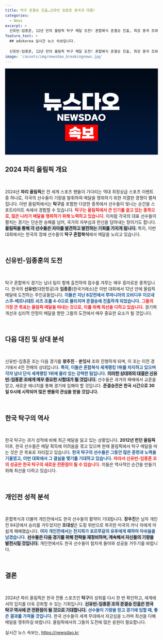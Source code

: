```yaml
---
title: 탁구 준결승 진출…신유빈 임종훈 중국과 대결!
categories:
  - News
excerpt: >
  신유빈-임종훈, 12년 만의 올림픽 탁구 메달 도전! 혼합복식 준결승 진출, 최강 중국 조와의 맞대결 운명을 가린다. 결전은 30일, 한국 탁구의 새로운 역사 써낼지 주목!
feature_text: >
  ## adskorea 실시간 뉴스 속보입니다.

  신유빈-임종훈, 12년 만의 올림픽 탁구 메달 도전! 혼합복식 준결승 진출, 최강 중국 조와의 맞대결 운명을 가린다. 결전은 30일, 한국 탁구의 새로운 역사 써낼지 주목!
image: '/assets/img/newsdao_breakingnews.jpg'
---
```


<p><img src="/assets/img/newsdao_breakingnews.jpg" alt="adskorea 속보" /></p>

<h2 data-ke-size="size26">2024 파리 올림픽 개요</h2>

<p data-ke-size="size16">&nbsp;</p>

<p>2024년 <b>파리 올림픽</b>은 전 세계 스포츠 팬들이 기다리는 역대 최정상급 스포츠 이벤트 중 하나로, 각국의 선수들이 기량을 발휘하여 메달을 쟁취하기 위한 치열한 경쟁이 펼쳐집니다. 이번 올림픽에서는 <b>탁구</b>를 포함한 다양한 종목에서 선수들이 빛나는 순간을 스포트라이트 속에서 경험할 수 있습니다. <b><span style="color: #ee2323;">탁구는 올림픽에서 큰 인기를 끌고 있는 종목으로, 많은 나라가 메달을 쟁취하기 위해 노력하고 있습니다.</span></b> 이처럼 각국의 대표 선수들이 펼치는 경기는 단순한 승패를 넘어, 국가의 자부심과 헌신을 담아내는 장이기도 합니다. <b><span style="background-color: #21538527;">올림픽을 통해 각 선수들은 자아를 발견하고 발전하는 기회를 가지게 됩니다.</span></b> 특히, 이번 대회에서는 한국의 정예 선수들이 <b>탁구 혼합복식</b>에서 메달을 노리고 있습니다. </p>

<p data-ke-size="size16">&nbsp;</p>

<h2 data-ke-size="size26">신유빈-임종훈의 도전</h2>

<p data-ke-size="size16">&nbsp;</p>

<p>탁구 혼합복식 경기는 남녀 팀이 함께 출전하여 점수를 겨루는 매우 흥미로운 종목입니다. 한국의 <b>신유빈</b>(대한항공)과 <b>임종훈</b>(한국거래소)은 이번 대회에서 12년 만에 올림픽 메달에 도전하는 주인공들입니다. <b><span style="color: #1a5490;">이들은 지난 8강전에서 루마니아의 오비디우 이오네스쿠-베르나데트 쇠츠 조를 4-0으로 물리치며 준결승에 진출하게 되었습니다.</span></b> <b><span style="color: #ee2323;">그들의 가장 큰 목표는 올림픽 메달을 따내는 것으로, 이를 위해 최선을 다하고 있습니다.</span></b> 경기력 개선과 심리적 안정이 메달을 향한 그들의 도전에서 매우 중요한 요소가 될 것입니다. </p>

<p data-ke-size="size16">&nbsp;</p>

<h2 data-ke-size="size26">다음 대진 및 상대 분석</h2>

<p data-ke-size="size16">&nbsp;</p>

<p>신유빈-임종훈 조는 다음 경기를 <b>왕추친</b> - <b>쑨잉사</b> 조와 진행하게 되며, 이 조는 이전 경기에서 4전 전패의 상대입니다. <b><span style="color: #1a5490;">특히, 이들은 혼합복식 세계랭킹 1위를 차지하고 있으며 각자 남녀 단식 세계랭킹 1위에 올라 있는 강력한 팀입니다.</span></b> <b><span style="background-color: #21538527;">이러한 상대와의 대결은 신유빈-임종훈 조에게 매우 중요한 시험대가 될 것입니다.</span></b> 선수들은 과거의 패배에서 교훈을 얻고, 새로운 에너지를 통해 경기에 임해야 할 것입니다. <b>준결승전은 한국 시간으로 30일 0시에 시작되어 많은 팬들의 관심을 받을 것입니다.</b></p>

<p data-ke-size="size16">&nbsp;</p>

<h2 data-ke-size="size26">한국 탁구의 역사</h2>

<p data-ke-size="size16">&nbsp;</p>

<p>한국 탁구는 과거 성적에 비해 최근 메달을 잃고 있는 상황입니다. <b>2012년 런던 올림픽</b> 이후, 한국 선수들은 메달 획득에 어려움을 겪고 있으며 현재 올림픽에서 탁구 메달을 따는 것은 큰 목표로 자리잡고 있습니다. <b><span style="color: #1a5490;">한국 탁구의 선수들은 그동안 많은 훈련과 노력을 기울였고, 이번 대회에서 그 결실을 맺기를 기대하고 있습니다.</span></b> <b><span style="color: #ee2323;">따라서 신유빈-임종훈 조의 성공은 한국 탁구의 새로운 전환점이 될 수 있습니다.</span></b> 이들은 역사적인 순간을 만들기 위해 최선을 다하고 있습니다.</p>

<p data-ke-size="size16">&nbsp;</p>

<h2 data-ke-size="size26">개인전 성적 분석</h2>

<p data-ke-size="size16">&nbsp;</p>

<p>혼합복식과 더불어 개인전에서도 한국 선수들의 활약이 기대됩니다. <b>장우진</b>은 남자 개인전 64강에서 승리를 거두었지만 <b>조대성</b>은 도핑 위반으로 복귀한 미국의 카낙 자에게 아쉽게 패배했습니다. <b><span style="color: #1a5490;">여자 개인전에서는 전지희가 포르투갈의 유후에게 패하여 아쉬움을 남겼습니다.</span></b> <b><span style="background-color: #21538527;">선수들은 다음 경기를 위해 전략을 재정비하며, 계속해서 자신들의 기량을 발전시킬 것입니다.</span></b> 개인전에서도 한국 선수들이 힘차게 돌아와 성공을 거두기를 바랍니다.</p>

<p data-ke-size="size16">&nbsp;</p>

<h2 data-ke-size="size26">결론</h2>

<p data-ke-size="size16">&nbsp;</p>

<p>2024년 파리 올림픽은 한국 전통 스포츠인 <b>탁구</b>의 성취를 다시 한 번 확인하고, 세계에서의 입지를 더욱 강화할 수 있는 기회입니다. <b><span style="background-color: #21538527;">신유빈-임종훈 조의 준결승 진출은 한국 탁구 역사에 큰 전환점이 될 것으로 기대합니다.</span></b> <b><span style="color: #1a5490;">선수들이 기량을 믿고 경기에 임할 때, 좋은 결과를 가져올 것입니다.</span></b> 한국 선수들이 세계 무대에서 자긍심을 느끼며 최선을 다해 메달을 쟁취하길 바랍니다. 올림픽에서의 그들의 도전에 많은 응원이 필요합니다.</p>
실시간 뉴스 속보는, <a href="https://newsdao.kr" rel="dofollow">https://newsdao.kr</a>


